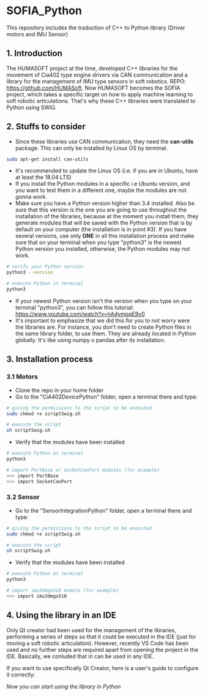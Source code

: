 # SOFIA_Python
This repository includes the traduction of C++ to Python library (Driver motors and IMU Sensor)

## 1. Introduction
The HUMASOFT project at the time, developed C++ libraries for the movement of Cia402 type engine drivers via CAN communication and a library for the management of IMU type sensors in soft robotics. REPO: https://github.com/HUMASoft. Now HUMASOFT becomes the SOFIA project, which takes a specific target on how to apply machine learning to soft robotic articulations. That's why these C++ libraries were translated to Python using SWIG. 

## 2. Stuffs to consider
- Since these libraries use CAN communication, they need the **can-utils** package. This can only be installed by Linux OS by terminal.

```bash
sudo apt-get install can-utils
```

- It's recommended to update the Linux OS (i.e. if you are in Ubuntu, have at least the 18.04 LTS)
- If you install the Python modules in a specific i.e Ubuntu version, and you want to test them in a different one, maybe the modules are not gonna work. 
- Make sure you have a Python version higher than 3.4 installed. Also be sure that this version is the one you are going to use throughout the installation of the libraries, because at the moment you install them, they generate modules that will be saved with the Python version that is by default on your computer (the installation is in point #3). If you have several versions, use only **ONE** in all this installation process and make sure that on your terminal when you type "python3" is the newest Python version you installed, otherwise, the Python modules may not work.

```bash
# verify your Python version 
python3 --version

# execute Python in terminal
python3
```

- If your newest Python version isn't the version when you type on your terminal "python3", you can follow this tutorial: https://www.youtube.com/watch?v=hAdympqE9v0
- It's important to emphasize that we did this for you to not worry were the libraries are. For instance, you don't need to create Python files in the same library folder, to use them. They are already located in Python globally. It's like using numpy o pandas after its installation. 

## 3. Installation process
### 3.1 Motors
- Clone the repo in your home folder 
- Go to the "CiA402DevicePython" folder, open a terminal there and type:
```bash
# giving the permissions to the script to be executed
sudo chmod +x scriptSwig.sh

# execute the script
sh scriptSwig.sh
```
- Verify that the modules have been installed
```bash
# execute Python on terminal
python3 

# import PortBase or SocketCanPort modules (for example)
>>> import PortBase 
>>> import SocketCanPort 
```

### 3.2 Sensor
- Go to the "SensorIntegrationPython" folder, open a terminal there and type:
```bash
# giving the permissions to the script to be executed
sudo chmod +x scriptSwig.sh

# execute the script
sh scriptSwig.sh
```
- Verify that the modules have been installed
```bash
# execute Python on terminal
python3 

# import imu3dmgx510 module (for example)
>>> import imu3dmgx510
```

## 4. Using the library in an IDE
Only Qt creator had been used for the management of the libraries, performing a series of steps so that it could be executed in the IDE (just for moving a soft robotic articulation). However, recently VS Code has been used and no further steps are required apart from opening the project in the IDE. Basically, we conluded that in can be used in any IDE. 

If you want to use specifically Qt Creator, here is a user's guide to configure it correctly:


*Now you can start using the library in Python*


